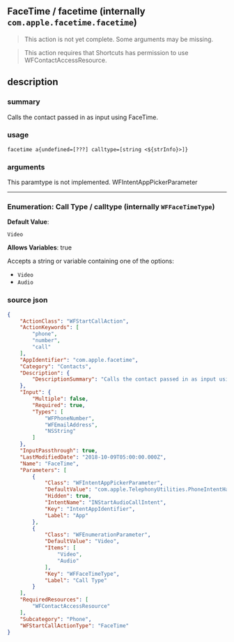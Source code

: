 
## FaceTime / facetime (internally `com.apple.facetime.facetime`)

> This action is not yet complete. Some arguments may be missing.


> This action requires that Shortcuts has permission to use WFContactAccessResource.


## description
### summary
Calls the contact passed in as input using FaceTime.


### usage
`facetime a{undefined=[???] calltype=[string <${strInfo}>]}`

### arguments
This paramtype is not implemented. WFIntentAppPickerParameter

---

### Enumeration: Call Type / calltype (internally `WFFaceTimeType`)
**Default Value**:
```
Video
```
**Allows Variables**: true



Accepts a string 
or variable
containing one of the options:

- `Video`
- `Audio`

### source json

```json
{
	"ActionClass": "WFStartCallAction",
	"ActionKeywords": [
		"phone",
		"number",
		"call"
	],
	"AppIdentifier": "com.apple.facetime",
	"Category": "Contacts",
	"Description": {
		"DescriptionSummary": "Calls the contact passed in as input using FaceTime."
	},
	"Input": {
		"Multiple": false,
		"Required": true,
		"Types": [
			"WFPhoneNumber",
			"WFEmailAddress",
			"NSString"
		]
	},
	"InputPassthrough": true,
	"LastModifiedDate": "2018-10-09T05:00:00.000Z",
	"Name": "FaceTime",
	"Parameters": [
		{
			"Class": "WFIntentAppPickerParameter",
			"DefaultValue": "com.apple.TelephonyUtilities.PhoneIntentHandler",
			"Hidden": true,
			"IntentName": "INStartAudioCallIntent",
			"Key": "IntentAppIdentifier",
			"Label": "App"
		},
		{
			"Class": "WFEnumerationParameter",
			"DefaultValue": "Video",
			"Items": [
				"Video",
				"Audio"
			],
			"Key": "WFFaceTimeType",
			"Label": "Call Type"
		}
	],
	"RequiredResources": [
		"WFContactAccessResource"
	],
	"Subcategory": "Phone",
	"WFStartCallActionType": "FaceTime"
}
```
